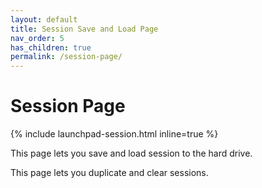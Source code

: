 ```yaml
---
layout: default
title: Session Save and Load Page
nav_order: 5
has_children: true
permalink: /session-page/
---
```


# Session Page

{% include launchpad-session.html inline=true %}

This page lets you save and load session to the hard drive.

This page lets you duplicate and clear sessions.
